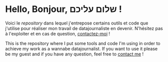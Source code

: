 # Hello, Bonjour, שלום עליכם !
Voici le *repository* dans lequel j'entrepose certains outils et code que j'utilise pour réaliser mon travail de datajournaliste en devenir. N'hésitez pas à l'exploiter et en cas de question, [contactez-moi](mailto:pierre.deroudilhe@protonmail.com) !

This is the repository where I put some tools and code I'm using in order to achieve my work as a wannabe datajournalist. If you want to use it please be my guest and if you have any question, feel free to [contact me](mailto:pierre.deroudilhe@protonmail.com) ! 
